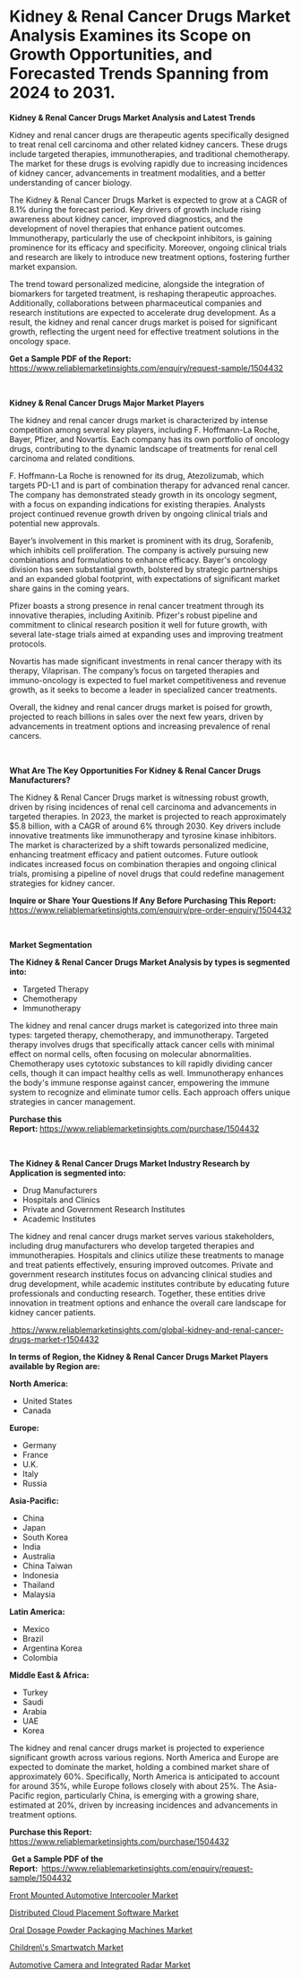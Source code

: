 <p><h1>Kidney & Renal Cancer Drugs Market Analysis Examines its Scope on Growth Opportunities, and Forecasted Trends Spanning from 2024 to 2031.</h1></p><p><strong>Kidney & Renal Cancer Drugs Market Analysis and Latest Trends</strong></p>
<p><p>Kidney and renal cancer drugs are therapeutic agents specifically designed to treat renal cell carcinoma and other related kidney cancers. These drugs include targeted therapies, immunotherapies, and traditional chemotherapy. The market for these drugs is evolving rapidly due to increasing incidences of kidney cancer, advancements in treatment modalities, and a better understanding of cancer biology.</p><p>The Kidney & Renal Cancer Drugs Market is expected to grow at a CAGR of 8.1% during the forecast period. Key drivers of growth include rising awareness about kidney cancer, improved diagnostics, and the development of novel therapies that enhance patient outcomes. Immunotherapy, particularly the use of checkpoint inhibitors, is gaining prominence for its efficacy and specificity. Moreover, ongoing clinical trials and research are likely to introduce new treatment options, fostering further market expansion.</p><p>The trend toward personalized medicine, alongside the integration of biomarkers for targeted treatment, is reshaping therapeutic approaches. Additionally, collaborations between pharmaceutical companies and research institutions are expected to accelerate drug development. As a result, the kidney and renal cancer drugs market is poised for significant growth, reflecting the urgent need for effective treatment solutions in the oncology space.</p></p>
<p><strong>Get a Sample PDF of the Report:&nbsp;</strong> <a href="https://www.reliablemarketinsights.com/enquiry/request-sample/1504432?utm_campaign=1512&utm_medium=2&utm_source=Github&utm_content=ia&utm_term=08122024&utm_id=kidney-renal-cancer-drugs">https://www.reliablemarketinsights.com/enquiry/request-sample/1504432</a></p>
<p>&nbsp;</p>
<p><strong>Kidney & Renal Cancer Drugs Major Market Players</strong></p>
<p><p>The kidney and renal cancer drugs market is characterized by intense competition among several key players, including F. Hoffmann-La Roche, Bayer, Pfizer, and Novartis. Each company has its own portfolio of oncology drugs, contributing to the dynamic landscape of treatments for renal cell carcinoma and related conditions.</p><p>F. Hoffmann-La Roche is renowned for its drug, Atezolizumab, which targets PD-L1 and is part of combination therapy for advanced renal cancer. The company has demonstrated steady growth in its oncology segment, with a focus on expanding indications for existing therapies. Analysts project continued revenue growth driven by ongoing clinical trials and potential new approvals.</p><p>Bayer’s involvement in this market is prominent with its drug, Sorafenib, which inhibits cell proliferation. The company is actively pursuing new combinations and formulations to enhance efficacy. Bayer's oncology division has seen substantial growth, bolstered by strategic partnerships and an expanded global footprint, with expectations of significant market share gains in the coming years.</p><p>Pfizer boasts a strong presence in renal cancer treatment through its innovative therapies, including Axitinib. Pfizer's robust pipeline and commitment to clinical research position it well for future growth, with several late-stage trials aimed at expanding uses and improving treatment protocols.</p><p>Novartis has made significant investments in renal cancer therapy with its therapy, Vilaprisan. The company’s focus on targeted therapies and immuno-oncology is expected to fuel market competitiveness and revenue growth, as it seeks to become a leader in specialized cancer treatments.</p><p>Overall, the kidney and renal cancer drugs market is poised for growth, projected to reach billions in sales over the next few years, driven by advancements in treatment options and increasing prevalence of renal cancers.</p></p>
<p>&nbsp;</p>
<p><strong>What Are The Key Opportunities For Kidney & Renal Cancer Drugs Manufacturers?</strong></p>
<p><p>The Kidney & Renal Cancer Drugs market is witnessing robust growth, driven by rising incidences of renal cell carcinoma and advancements in targeted therapies. In 2023, the market is projected to reach approximately $5.8 billion, with a CAGR of around 6% through 2030. Key drivers include innovative treatments like immunotherapy and tyrosine kinase inhibitors. The market is characterized by a shift towards personalized medicine, enhancing treatment efficacy and patient outcomes. Future outlook indicates increased focus on combination therapies and ongoing clinical trials, promising a pipeline of novel drugs that could redefine management strategies for kidney cancer.</p></p>
<p><strong>Inquire or Share Your Questions If Any Before Purchasing This Report:</strong> <a href="https://www.reliablemarketinsights.com/enquiry/pre-order-enquiry/1504432?utm_campaign=1512&utm_medium=2&utm_source=Github&utm_content=ia&utm_term=08122024&utm_id=kidney-renal-cancer-drugs">https://www.reliablemarketinsights.com/enquiry/pre-order-enquiry/1504432</a></p>
<p>&nbsp;</p>
<p><strong>Market Segmentation</strong></p>
<p><strong>The Kidney & Renal Cancer Drugs Market Analysis by types is segmented into:</strong></p>
<p><ul><li>Targeted Therapy</li><li>Chemotherapy</li><li>Immunotherapy</li></ul></p>
<p><p>The kidney and renal cancer drugs market is categorized into three main types: targeted therapy, chemotherapy, and immunotherapy. Targeted therapy involves drugs that specifically attack cancer cells with minimal effect on normal cells, often focusing on molecular abnormalities. Chemotherapy uses cytotoxic substances to kill rapidly dividing cancer cells, though it can impact healthy cells as well. Immunotherapy enhances the body's immune response against cancer, empowering the immune system to recognize and eliminate tumor cells. Each approach offers unique strategies in cancer management.</p></p>
<p><strong>Purchase this Report:&nbsp;</strong><a href="https://www.reliablemarketinsights.com/purchase/1504432?utm_campaign=1512&utm_medium=2&utm_source=Github&utm_content=ia&utm_term=08122024&utm_id=kidney-renal-cancer-drugs">https://www.reliablemarketinsights.com/purchase/1504432</a></p>
<p>&nbsp;</p>
<p><strong>The Kidney & Renal Cancer Drugs Market Industry Research by Application is segmented into:</strong></p>
<p><ul><li>Drug Manufacturers</li><li>Hospitals and Clinics</li><li>Private and Government Research Institutes</li><li>Academic Institutes</li></ul></p>
<p><p>The kidney and renal cancer drugs market serves various stakeholders, including drug manufacturers who develop targeted therapies and immunotherapies. Hospitals and clinics utilize these treatments to manage and treat patients effectively, ensuring improved outcomes. Private and government research institutes focus on advancing clinical studies and drug development, while academic institutes contribute by educating future professionals and conducting research. Together, these entities drive innovation in treatment options and enhance the overall care landscape for kidney cancer patients.</p></p>
<p><a href="https://www.reliablemarketinsights.com/global-kidney-and-renal-cancer-drugs-market-r1504432?utm_campaign=1512&utm_medium=2&utm_source=Github&utm_content=ia&utm_term=08122024&utm_id=kidney-renal-cancer-drugs">&nbsp;https://www.reliablemarketinsights.com/global-kidney-and-renal-cancer-drugs-market-r1504432</a></p>
<p><strong>In terms of Region, the Kidney & Renal Cancer Drugs Market Players available by Region are:</strong></p>
<p>
    <p> <strong> North America: </strong>
        <ul>
            <li>United States</li>
            <li>Canada</li>
        </ul>
        </p> 
    <p> <strong> Europe: </strong>
        <ul>
            <li>Germany</li>
            <li>France</li>
            <li>U.K.</li>
            <li>Italy</li>
            <li>Russia</li>
        </ul>
        </p> 
    <p> <strong> Asia-Pacific: </strong>
        <ul>
            <li>China</li>
            <li>Japan</li>
            <li>South Korea</li>
            <li>India</li>
            <li>Australia</li>
            <li>China Taiwan</li>
            <li>Indonesia</li>
            <li>Thailand</li>
            <li>Malaysia</li>
        </ul>
        </p> 
    <p> <strong> Latin America: </strong>
        <ul>
            <li>Mexico</li>
            <li>Brazil</li>
            <li>Argentina Korea</li>
            <li>Colombia</li>
        </ul>
        </p> 
    <p> <strong> Middle East & Africa: </strong>
        <ul>
            <li>Turkey</li>
            <li>Saudi</li>
            <li>Arabia</li>
            <li>UAE</li>
            <li>Korea</li>
        </ul>
    </p>
    </p>
<p><p>The kidney and renal cancer drugs market is projected to experience significant growth across various regions. North America and Europe are expected to dominate the market, holding a combined market share of approximately 60%. Specifically, North America is anticipated to account for around 35%, while Europe follows closely with about 25%. The Asia-Pacific region, particularly China, is emerging with a growing share, estimated at 20%, driven by increasing incidences and advancements in treatment options.</p></p>
<p><strong>Purchase this Report: </strong><a href="https://www.reliablemarketinsights.com/purchase/1504432?utm_campaign=1512&utm_medium=2&utm_source=Github&utm_content=ia&utm_term=08122024&utm_id=kidney-renal-cancer-drugs">https://www.reliablemarketinsights.com/purchase/1504432</a></p>
<p>&nbsp;<strong>Get a Sample PDF of the Report:&nbsp;&nbsp;</strong><a href="https://www.reliablemarketinsights.com/enquiry/request-sample/1504432?utm_campaign=1512&utm_medium=2&utm_source=Github&utm_content=ia&utm_term=08122024&utm_id=kidney-renal-cancer-drugs">https://www.reliablemarketinsights.com/enquiry/request-sample/1504432</a></p>
<p><strong></strong></p>
<p><p><a href="https://www.linkedin.com/pulse/the-hashub-gdiff?utm_campaign=1512&utm_medium=2&utm_source=Github&utm_content=ia&utm_term=08122024&utm_id=kidney-renal-cancer-drugs">Front Mounted Automotive Intercooler Market</a></p><p><a href="https://www.linkedin.com/pulse/global-distributed-cloud-placement-software-market-trends-ibkwf?utm_campaign=1512&utm_medium=2&utm_source=Github&utm_content=ia&utm_term=08122024&utm_id=kidney-renal-cancer-drugs">Distributed Cloud Placement Software Market</a></p><p><a href="https://www.linkedin.com/pulse/market-trends-oral-dosage-powder-packaging-machines-industry-f3saf?utm_campaign=1512&utm_medium=2&utm_source=Github&utm_content=ia&utm_term=08122024&utm_id=kidney-renal-cancer-drugs">Oral Dosage Powder Packaging Machines Market</a></p><p><a href="https://github.com/mookiesville/Market-Research-Report-List-1/blob/main/childrens-smartwatch-market.md?utm_campaign=1512&utm_medium=2&utm_source=Github&utm_content=ia&utm_term=08122024&utm_id=kidney-renal-cancer-drugs">Children\'s Smartwatch Market</a></p><p><a href="https://www.linkedin.com/pulse/automotive-c-reportology-fm9zc?utm_campaign=1512&utm_medium=2&utm_source=Github&utm_content=ia&utm_term=08122024&utm_id=kidney-renal-cancer-drugs">Automotive Camera and Integrated Radar Market</a></p></p>